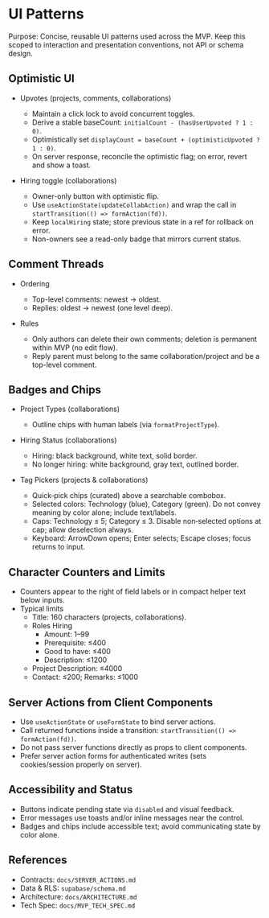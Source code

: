 # UI Patterns

Purpose: Concise, reusable UI patterns used across the MVP. Keep this scoped to interaction and presentation conventions, not API or schema design.

## Optimistic UI

- Upvotes (projects, comments, collaborations)
  - Maintain a click lock to avoid concurrent toggles.
  - Derive a stable baseCount: `initialCount - (hasUserUpvoted ? 1 : 0)`.
  - Optimistically set `displayCount = baseCount + (optimisticUpvoted ? 1 : 0)`.
  - On server response, reconcile the optimistic flag; on error, revert and show a toast.

- Hiring toggle (collaborations)
  - Owner-only button with optimistic flip.
  - Use `useActionState(updateCollabAction)` and wrap the call in `startTransition(() => formAction(fd))`.
  - Keep `localHiring` state; store previous state in a ref for rollback on error.
  - Non-owners see a read-only badge that mirrors current status.

## Comment Threads

- Ordering
  - Top-level comments: newest → oldest.
  - Replies: oldest → newest (one level deep).

- Rules
  - Only authors can delete their own comments; deletion is permanent within MVP (no edit flow).
  - Reply parent must belong to the same collaboration/project and be a top-level comment.

## Badges and Chips

- Project Types (collaborations)
  - Outline chips with human labels (via `formatProjectType`).

- Hiring Status (collaborations)
  - Hiring: black background, white text, solid border.
  - No longer hiring: white background, gray text, outlined border.

- Tag Pickers (projects & collaborations)
  - Quick‑pick chips (curated) above a searchable combobox.
  - Selected colors: Technology (blue), Category (green). Do not convey meaning by color alone; include text/labels.
  - Caps: Technology ≤ 5; Category ≤ 3. Disable non‑selected options at cap; allow deselection always.
  - Keyboard: ArrowDown opens; Enter selects; Escape closes; focus returns to input.

## Character Counters and Limits

- Counters appear to the right of field labels or in compact helper text below inputs.
- Typical limits
  - Title: 160 characters (projects, collaborations).
  - Roles Hiring
    - Amount: 1–99
    - Prerequisite: ≤400
    - Good to have: ≤400
    - Description: ≤1200
  - Project Description: ≤4000
  - Contact: ≤200; Remarks: ≤1000

## Server Actions from Client Components

- Use `useActionState` or `useFormState` to bind server actions.
- Call returned functions inside a transition: `startTransition(() => formAction(fd))`.
- Do not pass server functions directly as props to client components.
- Prefer server action forms for authenticated writes (sets cookies/session properly on server).

## Accessibility and Status

- Buttons indicate pending state via `disabled` and visual feedback.
- Error messages use toasts and/or inline messages near the control.
- Badges and chips include accessible text; avoid communicating state by color alone.

## References

- Contracts: `docs/SERVER_ACTIONS.md`
- Data & RLS: `supabase/schema.md`
- Architecture: `docs/ARCHITECTURE.md`
- Tech Spec: `docs/MVP_TECH_SPEC.md`
